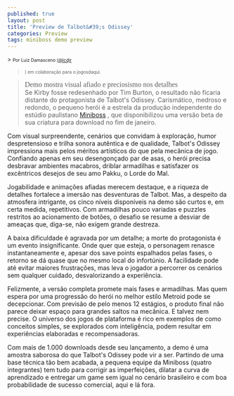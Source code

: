 ```yaml
---
published: true
layout: post
title: 'Preview de Talbot&#39;s Odissey'
categories: Preview
tags: miniboss demo preview
---
```

<font size="2">> <span style="font-size: x-small;">Por Luiz Damasceno (</span><a href="http://twitter.com/#!/lcdjr" target="_blank"><span style="font-size: x-small;">@lcdjr</span></a>
> <span style="font-size: x-small;">) em c</span><span style="font-size: x-small;">olabora&#231;&#227;o para o jogosdaqui.</span></font>
 
> <span style="font-size: x-small;"> <span style="font-family: Times; font-style: normal; font-size: medium;">Demo mostra visual afiado e preciosismo nos detalhes</span></span>
> <span style="font-size: x-small;"><span style="font-family: Times; font-style: normal; font-size: medium;"><br /></span></span>
Se Kirby fosse redesenhado por Tim Burton, o resultado n&#227;o ficaria distante do protagonista de Talbot's Odissey. Carism&#225;tico, medroso e redondo, o pequeno her&#243;i &#233; a estrela da produ&#231;&#227;o independente do est&#250;dio paulistano <a href="http://studiominiboss.blogspot.com/" target="_blank">Miniboss</a>
, que disponibilizou uma vers&#227;o beta de sua criatura para download no fim de janeiro.
 
Com visual surpreendente, cen&#225;rios que convidam &#224; explora&#231;&#227;o, humor despretensioso e trilha sonora aut&#234;ntica e de qualidade, Talbot's Odissey impressiona mais pelos m&#233;ritos art&#237;sticos do que pela mec&#226;nica de jogo. Confiando apenas em seu desengon&#231;ado par de asas, o her&#243;i precisa desbravar ambientes macabros, driblar armadilhas e satisfazer os exc&#234;ntricos desejos de seu amo Pakku, o Lorde do Mal.
 

 
Jogabilidade e anima&#231;&#245;es afiadas merecem destaque, e a riqueza de detalhes fortalece a imers&#227;o nas desventuras de Talbot. Mas, a despeito da atmosfera intrigante, os cinco n&#237;veis dispon&#237;veis na demo s&#227;o curtos e, em certa medida, repetitivos. Com armadilhas pouco variadas e puzzles restritos ao acionamento de bot&#245;es, o desafio se resume a desviar de amea&#231;as que, diga-se, n&#227;o exigem grande destreza.
 
A baixa dificuldade &#233; agravada por um detalhe; a morte do protagonista &#233; um evento insignificante. Onde quer que esteja, o personagem renasce instantaneamente e, apesar dos save points espalhados pelas fases, o retorno se d&#225; quase que no mesmo local do infort&#250;nio. A facilidade pode at&#233; evitar maiores frustra&#231;&#245;es, mas leva o jogador a percorrer os cen&#225;rios sem qualquer cuidado, desvalorizando a experi&#234;ncia.
<p style="text-align: left;"> 

<p style="text-align: left;"> 
Felizmente, a vers&#227;o completa promete mais fases e armadilhas. Mas quem espera por uma progress&#227;o do her&#243;i no melhor estilo Metroid pode se decepcionar. Com previs&#227;o de pelo menos 12 est&#225;gios, o produto final n&#227;o parece deixar espa&#231;o para grandes saltos na mec&#226;nica. E talvez nem precise. O universo dos jogos de plataforma &#233; rico em exemplos de como conceitos simples, se explorados com intelig&#234;ncia, podem resultar em experi&#234;ncias elaboradas e recompensadoras.
 
Com mais de 1.000 downloads desde seu lan&#231;amento, a demo &#233; uma amostra saborosa do que Talbot's Odissey pode vir a ser. Partindo de uma base t&#233;cnica t&#227;o bem acabada, a pequena equipe da Miniboss (quatro integrantes) tem tudo para corrigir as imperfei&#231;&#245;es, dilatar a curva de aprendizado e entregar um game sem igual no cen&#225;rio brasileiro e com boa probabilidade de sucesso comercial, aqui e l&#225; fora.
